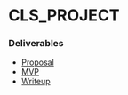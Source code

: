 # CLS_PROJECT

### Deliverables

- [Proposal](<./proposal.md>)
- [MVP](</mvp.md>)
- [Writeup](</writeup.md>)

